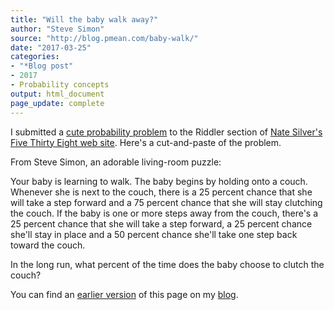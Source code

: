 ```yaml
---
title: "Will the baby walk away?"
author: "Steve Simon"
source: "http://blog.pmean.com/baby-walk/"
date: "2017-03-25"
categories:
- "*Blog post"
- 2017
- Probability concepts
output: html_document
page_update: complete
---
```


I submitted a [cute probability problem][fiv1] to the Riddler section of [Nate Silver's Five Thirty Eight web site][fiv2]. Here's a cut-and-paste of the problem.

<!---More--->

From Steve Simon, an adorable living-room puzzle:

Your baby is learning to walk. The baby begins by holding onto a couch. Whenever she is next to the couch, there is a 25 percent chance that she will take a step forward and a 75 percent chance that she will stay clutching the couch. If the baby is one or more steps away from the couch, there's a 25 percent chance that she will take a step forward, a 25 percent chance she'll stay in place and a 50 percent chance she'll take one step back toward the couch.

In the long run, what percent of the time does the baby choose to clutch the couch?

You can find an [earlier version][sim1] of this page on my [blog][sim2].

[sim1]: http://blog.pmean.com/baby-walk/
[sim2]: http://blog.pmean.com

[fiv1]: https://fivethirtyeight.com/features/will-the-baby-walk-away-will-the-troll-kill-the-dwarves/
[fiv2]: https://fivethirtyeight.com/

